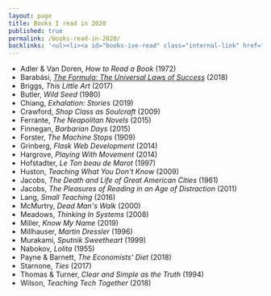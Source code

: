 ```yaml
---
layout: page
title: Books I read in 2020
published: true
permalink: /books-read-in-2020/
backlinks: '<ul><li><a id="books-ive-read" class="internal-link" href="/books-ive-read/">Books I&#39;ve read</a></li></ul>'
---
```


* Adler & Van Doren, _How to Read a Book_ (1972) 
* Barabási, _<a id="barabasi-the-formula" class="internal-link" href="/barabasi-the-formula/">The Formula: The Universal Laws of Success</a>_ (2018) 
* Briggs, _This Little Art_ (2017) 
* Butler, _Wild Seed_ (1980) 
* Chiang, _Exhalation: Stories_ (2019) 
* Crawford, _Shop Class as Soulcraft_ (2009) 
* Ferrante, _The Neapolitan Novels_ (2015) 
* Finnegan, _Barbarian Days_ (2015) 
* Forster, _The Machine Stops_ (1909) 
* Grinberg, _Flask Web Development_ (2014) 
* Hargrove, _Playing With Movement_ (2014) 
* Hofstadter, _Le Ton beau de Marot_ (1997) 
* Huston, _Teaching What You Don't Know_ (2009) 
* Jacobs, _The Death and Life of Great American Cities_ (1961) 
* Jacobs, _The Pleasures of Reading in an Age of Distraction_ (2011) 
* Lang, _Small Teaching_ (2016) 
* McMurtry, _Dead Man's Walk_ (2000) 
* Meadows, _Thinking In Systems_ (2008) 
* Miller, _Know My Name_ (2019) 
* Millhauser, _Martin Dressler_ (1996) 
* Murakami, _Sputnik Sweetheart_ (1999) 
* Nabokov, _Lolita_ (1955) 
* Payne & Barnett, _The Economists' Diet_ (2018) 
* Starnone, _Ties_ (2017) 
* Thomas & Turner, _Clear and Simple as the Truth_ (1994) 
* Wilson, _Teaching Tech Together_ (2018) 
